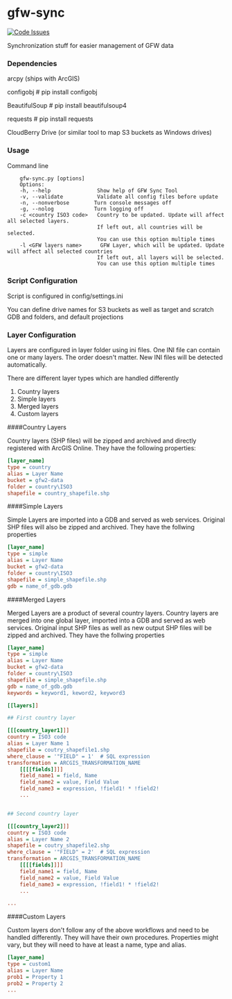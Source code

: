 gfw-sync
========
[![Code Issues](https://www.quantifiedcode.com/api/v1/project/61a42af2329b44458a5def1727e0f566/badge.svg)](https://www.quantifiedcode.com/app/project/61a42af2329b44458a5def1727e0f566)

Synchronization stuff for easier management of GFW data

### Dependencies

arcpy (ships with ArcGIS)

configobj # pip install configobj

BeautifulSoup  # pip install beautifulsoup4

requests  # pip install requests

CloudBerry Drive (or similar tool to map S3 buckets as Windows drives)

### Usage

Command line
```shell
    gfw-sync.py [options]
    Options:
    -h, --help               Show help of GFW Sync Tool
    -v, --validate           Validate all config files before update
    -n, --nonverbose        Turn console messages off
    -g, --nolog             Turn logging off
    -c <country ISO3 code>   Country to be updated. Update will affect all selected layers.
                             If left out, all countries will be selected.
                             You can use this option multiple times
    -l <GFW layers name>      GFW Layer, which will be updated. Update will affect all selected countries
                             If left out, all layers will be selected.
                             You can use this option multiple times
```


### Script Configuration

Script is configured in config/settings.ini

You can define drive names for S3 buckets as well as target and scratch GDB and folders, and default projections


### Layer Configuration

Layers are configured in layer folder using ini files.
One INI file can contain one or many layers. The order doesn't matter.
New INI files will be detected automatically.

There are different layer types which are handled differently
1. Country layers
2. Simple layers
3. Merged layers
4. Custom layers



####Country Layers

Country layers (SHP files) will be zipped and archived and directly registered with ArcGIS Online.
They have the following properties:

```ini
[layer_name]
type = country
alias = Layer Name
bucket = gfw2-data
folder = country\ISO3
shapefile = country_shapefile.shp
```

####Simple Layers

Simple Layers are imported into a GDB and served as web services. Original SHP files will also be zipped and archived.
They have the follwing properties

```ini
[layer_name]
type = simple
alias = Layer Name
bucket = gfw2-data
folder = country\ISO3
shapefile = simple_shapefile.shp
gdb = name_of_gdb.gdb
```

####Merged Layers

Merged Layers are a product of several country layers. Country layers are merged into one global layer,
imported into a GDB and served as web services. Original input SHP files as well as new output SHP files will be zipped and archived.
They have the follwing properties

```ini
[layer_name]
type = simple
alias = Layer Name
bucket = gfw2-data
folder = country\ISO3
shapefile = simple_shapefile.shp
gdb = name_of_gdb.gdb
keywords = keyword1, keword2, keyword3

[[layers]]

## First country layer

[[[country_layer1]]]
country = ISO3 code
alias = Layer Name 1
shapefile = coutry_shapefile1.shp
where_clause = '"FIELD" = 1'  # SQL expression
transformation = ARCGIS_TRANSFORMATION_NAME
    [[[[fields]]]]
    field_name1 = field, Name
    field_name2 = value, Field Value
    field_name3 = expression, !field1! * !field2!
    ...


## Second country layer

[[[country_layer2]]]
country = ISO3 code
alias = Layer Name 2
shapefile = coutry_shapefile2.shp
where_clause = '"FIELD" = 2'  # SQL expression
transformation = ARCGIS_TRANSFORMATION_NAME
    [[[[fields]]]]
    field_name1 = field, Name
    field_name2 = value, Field Value
    field_name3 = expression, !field1! * !field2!
    ...

...

```


####Custom Layers

Custom layers don't follow any of the above workflows and need to be handled differently. They will have their own procedures.
Properties might vary, but they will need to have at least a name, type and alias.

```ini
[layer_name]
type = custom1
alias = Layer Name
prob1 = Property 1
prob2 = Property 2
...
```